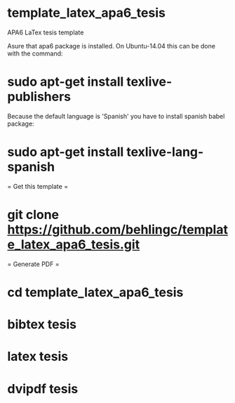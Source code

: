# template_latex_apa6_tesis
APA6 LaTex tesis template

Asure that apa6 package is installed. On Ubuntu-14.04 this can be done with the command:

 # sudo apt-get install texlive-publishers

Because the default language is 'Spanish' you have to install spanish babel package:

 # sudo apt-get install texlive-lang-spanish
 
= Get this template =

 # git clone https://github.com/behlingc/template_latex_apa6_tesis.git
 
= Generate PDF =

 # cd template_latex_apa6_tesis

 # bibtex tesis
 
 # latex tesis
 
 # dvipdf tesis

